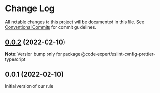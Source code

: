 # Change Log

All notable changes to this project will be documented in this file.
See [Conventional Commits](https://conventionalcommits.org) for commit guidelines.

## [0.0.2](https://github.com/CodeExpertETH/configs/compare/@code-expert/eslint-config-prettier-typescript@0.2.1...@code-expert/eslint-config-prettier-typescript@0.0.2) (2022-02-10)

**Note:** Version bump only for package @code-expert/eslint-config-prettier-typescript





## 0.0.1 (2022-02-10)

Initial version of our rule
